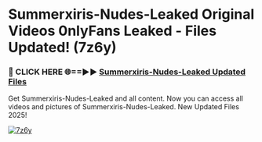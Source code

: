 # Summerxiris-Nudes-Leaked Original Videos 0nlyFans Leaked - Files Updated! (7z6y)

<h3>🔴 CLICK HERE 🌐==►► <a href="https://tinyurl.com/4mcuefdz" rel="nofollow">Summerxiris-Nudes-Leaked Updated Files</a></h3>

Get Summerxiris-Nudes-Leaked and all content. Now you can access all videos and pictures of Summerxiris-Nudes-Leaked. New Updated Files 2025!

[![7z6y](https://i.imgur.com/StAQSOY.gif)](https://tinyurl.com/4mcuefdz)
